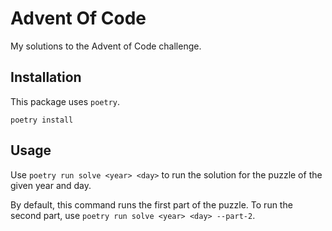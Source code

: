 # Advent Of Code

My solutions to the Advent of Code challenge.

## Installation

This package uses `poetry`.

`poetry install`

## Usage

Use `poetry run solve <year> <day>` to run the solution for the puzzle of the
given year and day.

By default, this command runs the first part of the puzzle. To run the second part,
use `poetry run solve <year> <day> --part-2`.
